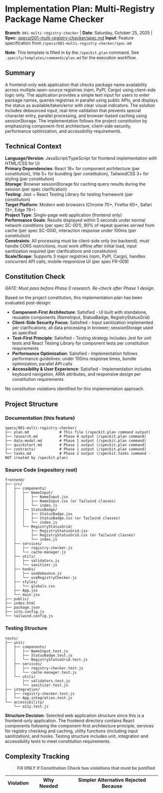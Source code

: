 # Implementation Plan: Multi-Registry Package Name Checker

**Branch**: `001-multi-registry-checker` | **Date**: Saturday, October 25, 2025 | **Spec**: [specs/001-multi-registry-checker/spec.md](specs/001-multi-registry-checker/spec.md)
**Input**: Feature specification from `/specs/001-multi-registry-checker/spec.md`

**Note**: This template is filled in by the `/speckit.plan` command. See `.specify/templates/commands/plan.md` for the execution workflow.

## Summary

A frontend-only web application that checks package name availability across multiple open-source registries (npm, PyPI, Cargo) using client-side logic only. The application provides a simple text input for users to enter package names, queries registries in parallel using public APIs, and displays the status as available/taken/error with clear visual indicators. The solution includes debounced input, real-time validation that prevents special character entry, parallel processing, and browser-based caching using sessionStorage. The implementation follows the project constitution by emphasizing component-first architecture, client-side security, performance optimization, and accessibility requirements.

## Technical Context

**Language/Version**: JavaScript/TypeScript for frontend implementation with HTML/CSS for UI  
**Primary Dependencies**: React 18+ for component architecture (per constitution), Vite 5+ for bundling (per constitution), TailwindCSS 3+ for styling (per constitution)  
**Storage**: Browser sessionStorage for caching query results during the session (per spec clarification)  
**Testing**: Jest + React Testing Library for testing framework (per constitution)  
**Target Platform**: Modern web browsers (Chrome 70+, Firefox 60+, Safari 13+, Edge 79+)  
**Project Type**: Single-page web application (frontend only)  
**Performance Goals**: Results displayed within 5 seconds under normal network conditions (per spec SC-001), 90% of repeat queries served from cache (per spec SC-004), interaction response under 100ms (per constitution)  
**Constraints**: All processing must be client-side only (no backend), must handle CORS restrictions, must work offline after initial load, input sanitization required (per clarifications and constitution)  
**Scale/Scope**: Supports 3 major registries (npm, PyPI, Cargo), handles concurrent API calls, mobile-responsive UI (per spec FR-009)

## Constitution Check

*GATE: Must pass before Phase 0 research. Re-check after Phase 1 design.*

Based on the project constitution, this implementation plan has been evaluated post-design:

- **Component-First Architecture**: Satisfied - UI built with standalone, reusable components (NameInput, StatusBadge, RegistryStatusGrid)
- **Client-Side Security Focus**: Satisfied - Input sanitization implemented per clarifications; all data processing in browser; sessionStorage used as specified
- **Test-First Principle**: Satisfied - Testing strategy includes Jest for unit tests and React Testing Library for component tests per constitution requirements
- **Performance Optimization**: Satisfied - Implementation follows performance guidelines: under 100ms response times, bundle optimization, parallel API calls
- **Accessibility & User Experience**: Satisfied - Implementation includes keyboard navigation, ARIA attributes, and responsive design per constitution requirements

No constitution violations identified for this implementation approach.

## Project Structure

### Documentation (this feature)

```text
specs/001-multi-registry-checker/
├── plan.md              # This file (/speckit.plan command output)
├── research.md          # Phase 0 output (/speckit.plan command)
├── data-model.md        # Phase 1 output (/speckit.plan command)
├── quickstart.md        # Phase 1 output (/speckit.plan command)
├── contracts/           # Phase 1 output (/speckit.plan command)
└── tasks.md             # Phase 2 output (/speckit.tasks command - NOT created by /speckit.plan)
```

### Source Code (repository root)

```text
frontend/
├── src/
│   ├── components/
│   │   ├── NameInput/
│   │   │   ├── NameInput.jsx
│   │   │   ├── NameInput.css (or Tailwind classes)
│   │   │   └── index.js
│   │   ├── StatusBadge/
│   │   │   ├── StatusBadge.jsx
│   │   │   ├── StatusBadge.css (or Tailwind classes)
│   │   │   └── index.js
│   │   └── RegistryStatusGrid/
│   │       ├── RegistryStatusGrid.jsx
│   │       ├── RegistryStatusGrid.css (or Tailwind classes)
│   │       └── index.js
│   ├── services/
│   │   ├── registry-checker.js
│   │   └── cache-manager.js
│   ├── utils/
│   │   ├── validators.js
│   │   └── sanitizer.js
│   ├── hooks/
│   │   ├── useDebounce.js
│   │   └── useRegistryChecker.js
│   ├── styles/
│   │   └── globals.css
│   ├── App.jsx
│   └── main.jsx
├── public/
├── index.html
├── package.json
├── vite.config.js
└── tailwind.config.js
```

### Testing Structure

```text
tests/
├── unit/
│   ├── components/
│   │   ├── NameInput.test.js
│   │   ├── StatusBadge.test.js
│   │   └── RegistryStatusGrid.test.js
│   ├── services/
│   │   ├── registry-checker.test.js
│   │   └── cache-manager.test.js
│   └── utils/
│       ├── validators.test.js
│       └── sanitizer.test.js
├── integration/
│   ├── registry-checker.test.js
│   └── App.integration.test.js
└── accessibility/
    └── a11y.test.js
```

**Structure Decision**: Selected web application structure since this is a frontend-only application. The frontend directory contains React components following the component-first architecture principle, services for registry checking and caching, utility functions (including input sanitization), and hooks. Testing structure includes unit, integration and accessibility tests to meet constitution requirements.

## Complexity Tracking

> **Fill ONLY if Constitution Check has violations that must be justified**

| Violation | Why Needed | Simpler Alternative Rejected Because |
|-----------|------------|-------------------------------------|

